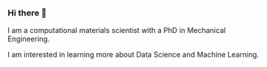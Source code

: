 ### Hi there 👋

I am a computational materials scientist with a PhD in Mechanical Engineering.

I am interested in learning more about Data Science and Machine Learning.
